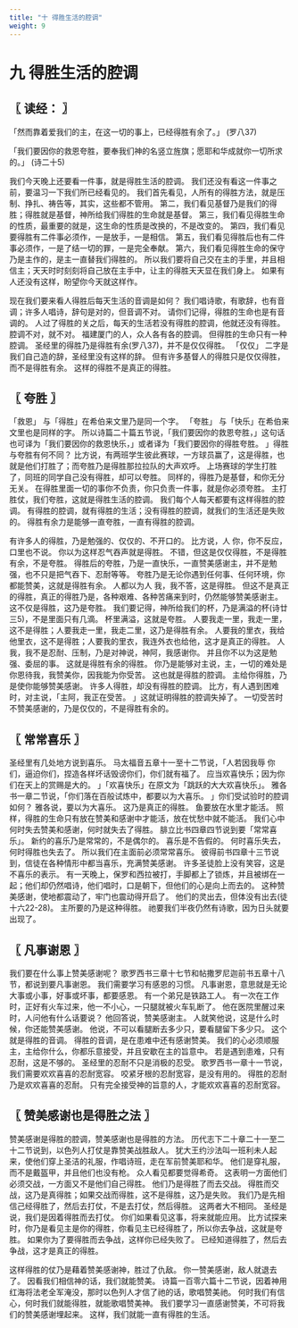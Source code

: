 ```yaml
---
title: "十 得胜生活的腔调"
weight: 9
---
```


# 九 得胜生活的腔调


## 〖 读经： 〗

「然而靠着爱我们的主，在这一切的事上，已经得胜有余了。」
(罗八37)

「我们要因你的救恩夸胜，要奉我们神的名竖立旌旗；愿耶和华成就你一切所求的。」
(诗二十5)

我们今天晚上还要看一件事，就是得胜生活的腔调。
我们还没有看这一件事之前，要温习一下我们所已经看见的。
我们首先看见，人所有的得胜方法，就是压制、挣扎、祷告等，其实，这些都不管用。
第二，我们看见基督乃是我们的得胜；得胜就是基督，神所给我们得胜的生命就是基督。
第三，我们看见得胜生命的性质，最重要的就是，这生命的性质是改换的，不是改变的。
第四，我们看见要得胜有二件事必须作，一是放手，一是相信。
第五，我们看见得胜后也有二件事必须作，一是了结一切的罪，一是完全奉献。
第六，我们看见得胜生命的保守乃是主作的，是主一直替我们得胜的。
所以我们要将自己交在主的手里，并且相信主；天天时时刻刻将自己放在主手中，让主的得胜天天显在我们身上。
如果有人还没有这样，盼望你今天就这样作。

现在我们要来看人得胜后每天生活的音调是如何？
我们唱诗歌，有歌辞，也有音调；许多人唱诗，辞句是对的，但音调不对。
请你们记得，得胜的生命也是有音调的。
人过了得胜的关之后，每天的生活若没有得胜的腔调，他就还没有得胜。
腔调不对，就不对。
福建厦门的人，众人各有各的腔调。
但得胜的生命只有一种腔调。
圣经里的得胜乃是得胜有余(罗八37)，并不是仅仅得胜。
「仅仅」
二字是我们自己造的辞，圣经里没有这样的辞。
但有许多基督人的得胜只是仅仅得胜，而不是得胜有余。
这样的得胜不是真正的得胜。

## 〖 夸胜 〗

「救恩」
与「得胜」在希伯来文里乃是同一个字。
「夸胜」
与「快乐」在希伯来文里也是同样的字。
所以诗篇二十篇五节说，「我们要因你的救恩夸胜，」这句话也可译为「我们要因你的救恩快乐，」或者译为「我们要因你的得胜夸胜。
」得胜与夸胜有何不同？
比方说，有两班学生彼此赛球，一方球员赢了，这是得胜，也就是他们打胜了；而夸胜乃是得胜那拉拉队的大声欢呼。
上场赛球的学生打胜了，同班的同学自己没有得胜，却可以夸胜。
同样的，得胜乃是基督，和你无分无关。
在得胜里面一切的事你不负责，你只负责一件事，就是你必须夸胜。
主打胜仗，我们夸胜，这就是得胜生活的腔调。
我们每个人每天都要有这样得胜的腔调。
有得胜的腔调，就有得胜的生活；没有得胜的腔调，就我们的生活还是失败的。
得胜有余力是能够一直夸胜，一直有得胜的腔调。

有许多人的得胜，乃是勉强的、仅仅的、不开口的。
比方说，人 你，你不反应，口里也不说。
你以为这样忍气吞声就是得胜。
不错，但这是仅仅得胜，不是得胜有余，不是夸胜。
得胜后的夸胜，乃是一直快乐，一直赞美感谢主，并不是勉强，也不只是把气吞下、忍耐等等。
夸胜乃是无论你遇到任何事、任何环境，你都能赞美，这就是得胜有余。
人都以为人 我，我不答，这是得胜。
但这不是真正的得胜，真正的得胜乃是，各种艰难、各种苦痛来到时，仍然能够赞美感谢主。
这不仅是得胜，这乃是夸胜。
我们要记得，神所给我们的杯，乃是满溢的杯(诗廿三5)，不是里面只有几滴。
杯里满溢，这就是夸胜。
人要我走一里，我走一里，这不是得胜；人要我走一里，我走二里，这乃是得胜有余。
人要我的里衣，我给他里衣，这不是得胜；人要我的里衣，我连外衣也给他，这才是真正的得胜。
人 我，我不是忍耐、压制，乃是对神说，神阿，我感谢你。
并且你不以为这是勉强、委屈的事。
这就是得胜有余的得胜。
你乃是能够对主说，主，一切的难处是你恩待我，我赞美你，因我能为你受苦。
这也就是得胜的腔调。
主给你得胜，乃是使你能够赞美感谢。
许多人得胜，却没有得胜的腔调。
比方，有人遇到困难时，对主说，「主阿，我正在受苦。
」这就证明得胜的腔调失掉了。
一切受苦时不赞美感谢的，乃是仅仅的，不是得胜有余的。

## 〖 常常喜乐 〗

圣经里有几处地方说到喜乐。
马太福音五章十一至十二节说，「人若因我辱 你们，逼迫你们，捏造各样坏话毁谤你们，你们就有福了。
应当欢喜快乐；因为你们在天上的赏赐是大的。
」「欢喜快乐」在原文为「跳跃的大大欢喜快乐」。
雅各书一章二节说，「你们落在百般试炼中，都要以为大喜乐。
」你们受试验时的腔调如何？
雅各说，要以为大喜乐。
这乃是真正的得胜。
鱼要放在水里才能活。
照样，得胜的生命只有放在赞美和感谢中才能活，放在忧愁中就不能活。
我们心中何时失去赞美和感谢，何时就失去了得胜。
腓立比书四章四节说到要「常常喜乐」。
新约的喜乐乃是常常的，不是偶尔的。
喜乐是不告假的。
何时喜乐失去，何时得胜也失去了。
所以我们在主面前必须常常喜乐。
彼得前书四章十三节说到，信徒在各种情形中都当喜乐，充满赞美感谢。
许多圣徒脸上没有笑容，这是不喜乐的表示。
有一天晚上，保罗和西拉被打，手脚都上了锁炼，并且被绑在一起；他们却仍然唱诗，他们唱时，口是朝下，但他们的心是向上而去的。
这种赞美感谢，使地都震动了，牢门也震动得开启了。
他们的灵出去，但体没有出去(徒十六22-28)。
主所要的乃是这种得胜。
祂要我们半夜仍然有诗歌，因为日头就要出现了。

## 〖 凡事谢恩 〗

我们要在什么事上赞美感谢呢？
歌罗西书三章十七节和帖撒罗尼迦前书五章十八节，都说到要凡事谢恩。
我们需要学习有感恩的习惯。
凡事谢恩，意思就是无论大事或小事，好事或坏事，都要感恩。
有一个弟兄是铁路工人。
有一次在工作时，正好有火车过来，他一不小心，一只腿就被火车轧断了。
他在医院里醒过来时，人问他有什么话要说？
他回答说，赞美感谢主。
人就笑他说，这是什么时候，你还能赞美感谢。
他说，不可以看腿断去多少只，要看腿留下多少只。
这个就是得胜的音调。
得胜的音调，是在患难中还有感谢赞美。
我们的心必须顺服主，主给你什么，你都乐意接受，并且安歇在主的旨意中。
若是遇到患难，只有忍耐，这是不够的。
圣经里的忍耐不只是消极的忍受。
歌罗西书一章十一节说，我们需要欢欢喜喜的忍耐宽容。
咬紧牙根的忍耐宽容，是没有用的。
得胜的忍耐乃是欢欢喜喜的忍耐。
只有完全接受神的旨意的人，才能欢欢喜喜的忍耐宽容。

## 〖 赞美感谢也是得胜之法 〗

赞美感谢是得胜的腔调，赞美感谢也是得胜的方法。
历代志下二十章二十一至二十二节说到，以色列人打仗是靠赞美战胜敌人。
犹大王约沙法叫一班利未人起来，使他们穿上圣洁的礼服，作唱诗班，走在军前赞美耶和华。
他们是穿礼服，而不是戴盔甲，并且他们也没有枪。
众人看见都要觉得希奇。
这表明一方面他们必须交战，一方面又不是他们自己得胜。
他们乃是得胜了而去交战。
得胜而交战，这乃是真得胜；如果交战而得胜，这不是得胜，这乃是失败。
我们乃是先相信己经得胜了，然后去打仗，不是去打仗，然后得胜。
这两者大不相同。
圣经是说，我们是因着得胜而去打仗。
你们如果看见这事，将来就能应用。
比方试探来时，你乃是看见主是你的得胜，你看见主已经得胜了，所以你去争战，这就是夸胜。
如果你为了要得胜而去争战，这样你已经失败了。
已经知道得胜了，然后去争战，这才是真正的得胜。

这样得胜的仗乃是藉着赞美感谢神，胜过了仇敌。
你一赞美感谢，敌人就退去了。
因看我们相信神的话，我们就能赞美。
诗篇一百零六篇十二节说，因着神用红海将法老全军淹没，那时以色列人才信了祂的话，歌唱赞美祂。
何时我们有信心，何时我们就能得胜，就能歌唱赞美神。
我们要学习一直感谢赞美，不可将我们的赞美感谢埋起来。
这样，我们就能一直有得胜的生活。
